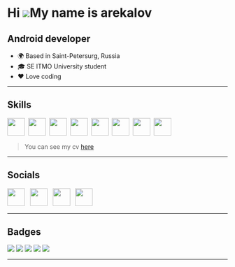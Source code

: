 Hi ![](https://user-images.githubusercontent.com/18350557/176309783-0785949b-9127-417c-8b55-ab5a4333674e.gif)My name is arekalov
================================================================================================================================

Android developer
-----------------

* 🌍 Based in Saint-Petersurg, Russia
* 🎓 SE ITMO University student
* ❤️ Love coding
***
## Skills

<div>
  <img src="https://cdn.jsdelivr.net/gh/devicons/devicon@latest/icons/android/android-plain.svg" width="40" height="40"/>&nbsp
  <img src="https://cdn.jsdelivr.net/gh/devicons/devicon@latest/icons/kotlin/kotlin-original.svg" width="40" height="40"/>&nbsp
  <img src="https://cdn.jsdelivr.net/gh/devicons/devicon@latest/icons/java/java-original.svg" width="40" height="40"/>&nbsp
  <img src="https://cdn.jsdelivr.net/gh/devicons/devicon@latest/icons/python/python-original.svg" width="40" height="40"/>&nbsp
  <img src="https://cdn.jsdelivr.net/gh/devicons/devicon@latest/icons/postgresql/postgresql-plain.svg" width="40" height="40"/>&nbsp
  <img src="https://cdn.jsdelivr.net/gh/devicons/devicon@latest/icons/sqlite/sqlite-original.svg" width="40" height="40"/>&nbsp
  <img src="https://cdn.jsdelivr.net/gh/devicons/devicon@latest/icons/firebase/firebase-original.svg" width="40" height="40"/>&nbsp
  <img src="https://cdn.jsdelivr.net/gh/devicons/devicon@latest/icons/git/git-original.svg" width="40" height="40"/>&nbsp
</div>

> You can see my cv [here](https://drive.google.com/file/d/1pobSw5mQTRMkVQVnctBNOYDlsbCQHP3v/view?usp=sharing)
***
## Socials
<div>
    <a href="https://t.me/arekalov" style="text-decoration: none" target="_blank">
      <img src="https://cdn-icons-png.flaticon.com/512/2111/2111646.png" width="40" height="40"/>
    </a>&nbsp
    <a href="https://vk.com/arekalov" style="text-decoration: none" target="_blank">
      <img src="https://cdn-icons-png.flaticon.com/512/145/145813.png" width="40" height="40"/>
    </a>&nbsp
    <a href="https://github.com/arekalov" style="text-decoration: none" target="_blank">
      <img src="https://www.svgrepo.com/show/450156/github.svg" width="40" height="40" alt=""/>
    </a>&nbsp
    <a href="mailto:artyom.rekalov@gmail.com" style="text-decoration: none" target="_blank">
      <img src="https://www.svgrepo.com/show/295315/at-sign-at.svg" width="40" height="40" alt=""/>
    </a>&nbsp
  </div>

***

## Badges
![](https://github-profile-summary-cards.vercel.app/api/cards/profile-details?username=arekalov&theme=github_dark)
![](https://github-profile-summary-cards.vercel.app/api/cards/most-commit-language?username=arekalov&theme=github_dark)
![](https://github-profile-summary-cards.vercel.app/api/cards/repos-per-language?username=arekalov&theme=github_dark)
![](https://github-profile-summary-cards.vercel.app/api/cards/stats?username=arekalov&theme=github_dark)
![](https://github-profile-summary-cards.vercel.app/api/cards/productive-time?username=arekalov&theme=github_dark)

***